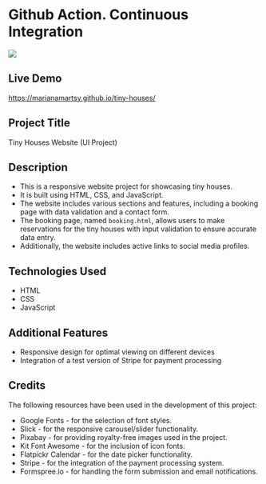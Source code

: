 # Github Action. Continuous Integration
![](https://github.com/marianamartsy/tiny-houses/actions/workflows/static.yml/badge.svg)

## Live Demo

https://marianamartsy.github.io/tiny-houses/

## Project Title

Tiny Houses Website (UI Project) 

## Description

- This is a responsive website project for showcasing tiny houses. 
- It is built using HTML, CSS, and JavaScript. 
- The website includes various sections and features, including a booking page with data validation and a contact form. 
- The booking page, named `booking.html`, allows users to make reservations for the tiny houses with input validation to ensure accurate data entry. 
- Additionally, the website includes active links to social media profiles.

## Technologies Used

- HTML
- CSS
- JavaScript

## Additional Features

- Responsive design for optimal viewing on different devices
- Integration of a test version of Stripe for payment processing

## Credits

The following resources have been used in the development of this project:

- Google Fonts - for the selection of font styles.
- Slick - for the responsive carousel/slider functionality.
- Pixabay - for providing royalty-free images used in the project.
- Kit Font Awesome - for the inclusion of icon fonts.
- Flatpickr Calendar - for the date picker functionality.
- Stripe - for the integration of the payment processing system.
- Formspree.io - for handling the form submission and email notifications.







